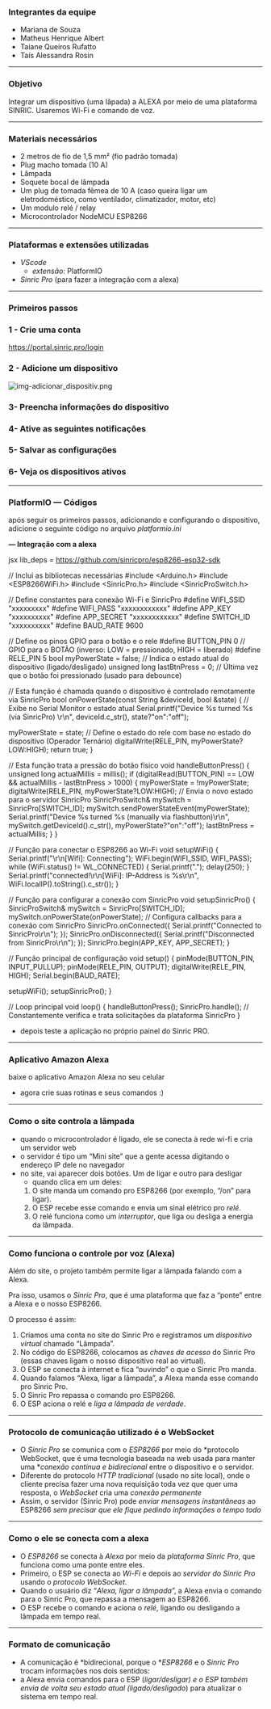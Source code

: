 ### Integrantes da equipe

- Mariana de Souza
- Matheus Henrique Albert
- Taiane Queiros Rufatto
- Taís Alessandra Rosin

---

### Objetivo

Integrar um dispositivo (uma lâpada) a ALEXA por meio de uma plataforma SINRIC. Usaremos Wi-Fi e comando de voz.

---

### Materiais necessários

- 2 metros de fio de 1,5 mm² (fio padrão tomada)
- Plug macho tomada (10 A)
- Lâmpada
- Soquete bocal de lâmpada
- Um plug de tomada fêmea de 10 A (caso queira ligar um eletrodoméstico, como ventilador, climatizador, motor, etc)
- Um modulo relé / relay
- Microcontrolador NodeMCU ESP8266

---

### Plataformas e extensões utilizadas

- *VScode*
    - *extensão:* PlatformIO
- *Sinric Pro* (para fazer a integração com a alexa)

---

### Primeiros passos

### 1 - Crie uma conta

https://portal.sinric.pro/login

### 2 - Adicione um dispositivo

![img-adicionar_dispositiv.png](https://i.imgur.com/abcd1234.png)

### 3- Preencha informações do dispositivo

### 4- Ative as seguintes notificações

### 5- Salvar as configurações

### 6- Veja os dispositivos ativos

---

### PlatformIO — Códigos

após seguir os primeiros passos, adicionando e configurando o dispositivo, adicione o seguinte código no arquivo *platformio.ini*

**— Integração com a alexa**

jsx
lib_deps = https://github.com/sinricpro/esp8266-esp32-sdk

// Inclui as bibliotecas necessárias
#include <Arduino.h>
#include <ESP8266WiFi.h>
#include <SinricPro.h>
#include <SinricProSwitch.h>

// Define constantes para conexão Wi-Fi e SinricPro
#define WIFI_SSID "xxxxxxxxx"
#define WIFI_PASS "xxxxxxxxxxxx"
#define APP_KEY "xxxxxxxxxx"
#define APP_SECRET "xxxxxxxxxxxx"
#define SWITCH_ID "xxxxxxxxxx"
#define BAUD_RATE 9600

// Define os pinos GPIO para o botão e o rele
#define BUTTON_PIN 0 // GPIO para o BOTÃO (inverso: LOW = pressionado, HIGH =
liberado)
#define RELE_PIN 5
bool myPowerState = false; // Indica o estado atual do dispositivo (ligado/desligado)
unsigned long lastBtnPress = 0; // Última vez que o botão foi pressionado (usado para
debounce)

// Esta função é chamada quando o dispositivo é controlado remotamente via SinricPro
bool onPowerState(const String &deviceId, bool &state) {
// Exibe no Serial Monitor o estado atual
Serial.printf("Device %s turned %s (via SinricPro) \r\n", deviceId.c_str(), state?"on":"off");

myPowerState = state;
// Define o estado do rele com base no estado do dispositivo (Operador Ternário)
digitalWrite(RELE_PIN, myPowerState?LOW:HIGH);
return true;
}

// Esta função trata a pressão do botão físico
void handleButtonPress() {
unsigned long actualMillis = millis();
if (digitalRead(BUTTON_PIN) == LOW && actualMillis - lastBtnPress > 1000) {
myPowerState = !myPowerState;
digitalWrite(RELE_PIN, myPowerState?LOW:HIGH);
// Envia o novo estado para o servidor SinricPro
SinricProSwitch& mySwitch = SinricPro[SWITCH_ID];
mySwitch.sendPowerStateEvent(myPowerState);
Serial.printf("Device %s turned %s (manually via flashbutton)\r\n",
mySwitch.getDeviceId().c_str(), myPowerState?"on":"off");
lastBtnPress = actualMillis;
}
}

// Função para conectar o ESP8266 ao Wi-Fi
void setupWiFi() {
Serial.printf("\r\n[Wifi]: Connecting");
WiFi.begin(WIFI_SSID, WIFI_PASS);
while (WiFi.status() != WL_CONNECTED) {
Serial.printf(".");
delay(250);
}
Serial.printf("connected!\r\n[WiFi]: IP-Address is %s\r\n", WiFi.localIP().toString().c_str());
}

// Função para configurar a conexão com SinricPro
void setupSinricPro() {
SinricProSwitch& mySwitch = SinricPro[SWITCH_ID];
mySwitch.onPowerState(onPowerState);
// Configura callbacks para a conexão com SinricPro
SinricPro.onConnected({ Serial.printf("Connected to SinricPro\r\n"); });
SinricPro.onDisconnected({ Serial.printf("Disconnected from SinricPro\r\n"); });
SinricPro.begin(APP_KEY, APP_SECRET);
}

// Função principal de configuração
void setup() {
pinMode(BUTTON_PIN, INPUT_PULLUP);
pinMode(RELE_PIN, OUTPUT);
digitalWrite(RELE_PIN, HIGH);
Serial.begin(BAUD_RATE);

setupWiFi();
setupSinricPro();
}

// Loop principal
void loop() {
handleButtonPress();
SinricPro.handle(); // Constantemente verifica e trata solicitações da plataforma SinricPro
}



- depois teste a aplicação no próprio painel do Sinric PRO.

---

### Aplicativo Amazon Alexa

baixe o aplicativo Amazon Alexa no seu celular

- agora crie suas rotinas e seus comandos :)

---

### Como o site controla a lâmpada

- quando o microcontrolador é ligado, ele se conecta à rede wi-fi e cria um servidor web
- o servidor é tipo um “Mini site” que a gente acessa digitando o endereço IP dele no navegador
- no site, vai aparecer dois botões. Um de ligar e outro para desligar
    - quando clica em um deles:
    1. O site manda um comando pro ESP8266 (por exemplo, “/on” para ligar).
    2. O ESP recebe esse comando e envia um sinal elétrico pro *relé*.
    3. O relé funciona como um *interruptor*, que liga ou desliga a energia da lâmpada.

---

### Como funciona o controle por voz (Alexa)

Além do site, o projeto também permite ligar a lâmpada falando com a Alexa.

Pra isso, usamos o *Sinric Pro*, que é uma plataforma que faz a “ponte” entre a Alexa e o nosso ESP8266.

O processo é assim:

1. Criamos uma conta no site do Sinric Pro e registramos um *dispositivo virtual* chamado “Lâmpada”.
2. No código do ESP8266, colocamos as *chaves de acesso* do Sinric Pro (essas chaves ligam o nosso dispositivo real ao virtual).
3. O ESP se conecta à internet e fica “ouvindo” o que o Sinric Pro manda.
4. Quando falamos “Alexa, ligar a lâmpada”, a Alexa manda esse comando pro Sinric Pro.
5. O Sinric Pro repassa o comando pro ESP8266.
6. O ESP aciona o relé e *liga a lâmpada de verdade*.

---

### Protocolo de comunicação utilizado é o WebSocket

- O *Sinric Pro* se comunica com o *ESP8266* por meio do *protocolo WebSocket, que é uma tecnologia baseada na web usada para manter uma **conexão contínua e bidirecional* entre o dispositivo e o servidor.
- Diferente do protocolo *HTTP tradicional* (usado no site local), onde o cliente precisa fazer uma nova requisição toda vez que quer uma resposta, o *WebSocket* cria uma *conexão permanente*
- Assim, o servidor (Sinric Pro) pode *enviar mensagens instantâneas* ao ESP8266 *sem precisar que ele fique pedindo informações o tempo todo*

---

### Como o ele se conecta com a alexa

- O *ESP8266* se conecta à *Alexa* por meio da *plataforma Sinric Pro*, que funciona como uma ponte entre eles.
- Primeiro, o ESP se conecta ao *Wi-Fi* e depois ao *servidor do Sinric Pro* usando o *protocolo WebSocket*.
- Quando o usuário diz “*Alexa, ligar a lâmpada*”, a Alexa envia o comando para o Sinric Pro, que repassa a mensagem ao ESP8266.
- O ESP recebe o comando e aciona o *relé*, ligando ou desligando a lâmpada em tempo real.

---

### Formato de comunicação

- A comunicação é *bidirecional, porque o **ESP8266* e o *Sinric Pro* trocam informações nos dois sentidos:
- a Alexa envia comandos para o ESP (*ligar/desligar) e o ESP também envia de volta seu estado atual (ligado/desligado*) para atualizar o sistema em tempo real.
